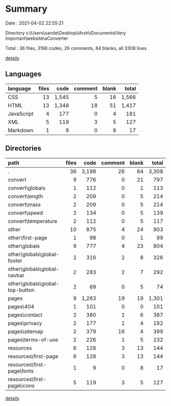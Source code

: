 # Summary

Date : 2021-04-02 22:55:21

Directory c:\Users\sande\Desktop\iArsh\iDocuments\Very Important\website\aConverter

Total : 36 files,  3198 codes, 26 comments, 84 blanks, all 3308 lines

[details](details.md)

## Languages
| language | files | code | comment | blank | total |
| :--- | ---: | ---: | ---: | ---: | ---: |
| CSS | 13 | 1,545 | 5 | 16 | 1,566 |
| HTML | 13 | 1,348 | 18 | 51 | 1,417 |
| JavaScript | 4 | 177 | 0 | 4 | 181 |
| XML | 5 | 119 | 3 | 5 | 127 |
| Markdown | 1 | 9 | 0 | 8 | 17 |

## Directories
| path | files | code | comment | blank | total |
| :--- | ---: | ---: | ---: | ---: | ---: |
| . | 36 | 3,198 | 26 | 84 | 3,308 |
| convert | 9 | 776 | 0 | 21 | 797 |
| convert\globals | 1 | 112 | 0 | 1 | 113 |
| convert\length | 2 | 209 | 0 | 5 | 214 |
| convert\mass | 2 | 209 | 0 | 5 | 214 |
| convert\speed | 2 | 134 | 0 | 5 | 139 |
| convert\temperature | 2 | 112 | 0 | 5 | 117 |
| other | 10 | 875 | 4 | 24 | 903 |
| other\first-page | 1 | 98 | 0 | 1 | 99 |
| other\globals | 9 | 777 | 4 | 23 | 804 |
| other\globals\global-footer | 2 | 316 | 2 | 8 | 326 |
| other\globals\global-navbar | 2 | 283 | 2 | 7 | 292 |
| other\globals\global-top-button | 2 | 69 | 0 | 5 | 74 |
| pages | 9 | 1,263 | 19 | 19 | 1,301 |
| pages\404 | 1 | 101 | 0 | 0 | 101 |
| pages\contact | 2 | 380 | 1 | 6 | 387 |
| pages\privacy | 2 | 177 | 1 | 4 | 182 |
| pages\sitemap | 2 | 379 | 16 | 4 | 399 |
| pages\terms-of-use | 2 | 226 | 1 | 5 | 232 |
| resources | 6 | 128 | 3 | 13 | 144 |
| resources\first-page | 6 | 128 | 3 | 13 | 144 |
| resources\first-page\fonts | 1 | 9 | 0 | 8 | 17 |
| resources\first-page\icons | 5 | 119 | 3 | 5 | 127 |

[details](details.md)
